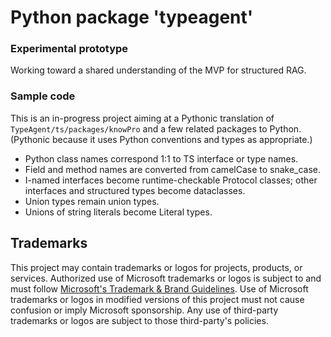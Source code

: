 # Python package 'typeagent'

### Experimental prototype

Working toward a shared understanding of the MVP for structured RAG.

### Sample code

This is an in-progress project aiming at a Pythonic translation of
`TypeAgent/ts/packages/knowPro` and a few related packages to Python.
(Pythonic because it uses Python conventions and types as appropriate.)

- Python class names correspond 1:1 to TS interface or type names.
- Field and method names are converted from camelCase to snake_case.
- I-named interfaces become runtime-checkable Protocol classes;
  other interfaces and structured types become dataclasses.
- Union types remain union types.
- Unions of string literals become Literal types.

## Trademarks

This project may contain trademarks or logos for projects, products, or services.
Authorized use of Microsoft trademarks or logos is subject to and must follow
[Microsoft's Trademark & Brand Guidelines](https://www.microsoft.com/en-us/legal/intellectualproperty/trademarks/usage/general).
Use of Microsoft trademarks or logos in modified versions of this project
must not cause confusion or imply Microsoft sponsorship.
Any use of third-party trademarks or logos are subject to those third-party's policies.
